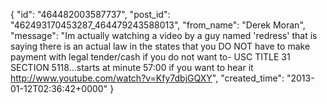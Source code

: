  {
   "id": "464482003587737",
   "post_id": "462493170453287_464479243588013",
   "from_name": "Derek Moran",
   "message": "Im actually watching a video by a guy named 'redress' that is saying there is an actual law in the states that you DO NOT have to make payment with legal tender/cash if you do not want to- USC TITLE 31 SECTION 5118...starts at minute 57:00 if you want to hear it  http://www.youtube.com/watch?v=Kfy7dbjGQXY",
   "created_time": "2013-01-12T02:36:42+0000"
 }
